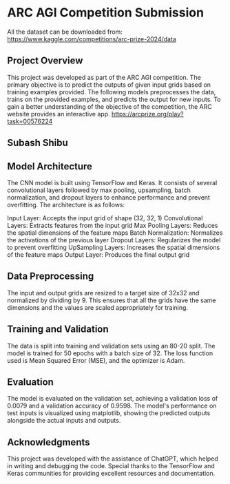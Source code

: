 # ARC AGI Competition Submission

All the dataset can be downloaded from: https://www.kaggle.com/competitions/arc-prize-2024/data

## Project Overview
This project was developed as part of the ARC AGI competition. The primary objective is to predict the outputs of given input grids based on training examples provided. The following models preprocesses the data, trains on the provided examples, and predicts the output for new inputs. To gain a better understanding of the objective of the competition, the ARC website provides an interactive app. https://arcprize.org/play?task=00576224

## Subash Shibu

## Model Architecture
The CNN model is built using TensorFlow and Keras. It consists of several convolutional layers followed by max pooling, upsampling, batch normalization, and dropout layers to enhance performance and prevent overfitting. The architecture is as follows:

Input Layer: Accepts the input grid of shape (32, 32, 1)
Convolutional Layers: Extracts features from the input grid
Max Pooling Layers: Reduces the spatial dimensions of the feature maps
Batch Normalization: Normalizes the activations of the previous layer
Dropout Layers: Regularizes the model to prevent overfitting
UpSampling Layers: Increases the spatial dimensions of the feature maps
Output Layer: Produces the final output grid

## Data Preprocessing
The input and output grids are resized to a target size of 32x32 and normalized by dividing by 9. This ensures that all the grids have the same dimensions and the values are scaled appropriately for training.

## Training and Validation
The data is split into training and validation sets using an 80-20 split. The model is trained for 50 epochs with a batch size of 32. The loss function used is Mean Squared Error (MSE), and the optimizer is Adam.

## Evaluation
The model is evaluated on the validation set, achieving a validation loss of 0.0079 and a validation accuracy of 0.9598. The model's performance on test inputs is visualized using matplotlib, showing the predicted outputs alongside the actual inputs and outputs.

## Acknowledgments
This project was developed with the assistance of ChatGPT, which helped in writing and debugging the code. Special thanks to the TensorFlow and Keras communities for providing excellent resources and documentation.
